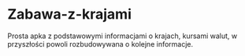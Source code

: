 # Zabawa-z-krajami
Prosta apka z podstawowymi informacjami o krajach, kursami walut, w przyszłości powoli rozbudowywana o kolejne informacje.
